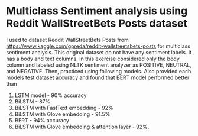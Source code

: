 # Multiclass Sentiment analysis using Reddit WallStreetBets Posts dataset

I used to dataset Reddit WallStreetBets Posts from https://www.kaggle.com/gpreda/reddit-wallstreetsbets-posts for multiclass sentiment analysis. This original dataset do not have any sentiment labels. It has a body and text columns. In this exercise considered only the body column and labeled using NLTK sentiment analyzer as POSITIVE, NEUTRAL, and NEGATIVE. Then, practiced using following models. Also provided each models test dataset accuracy and found that BERT model performed better than 

1. LSTM model - 90% accuracy 
2. BiLSTM - 87% 
3. BiLSTM with FastText embedding - 92%  
4. BiLSTM with Glove embedding - 91.5% 
5. BERT - 94% accuracy 
6. BiLSTM with Glove embedding & attention layer - 92%.

